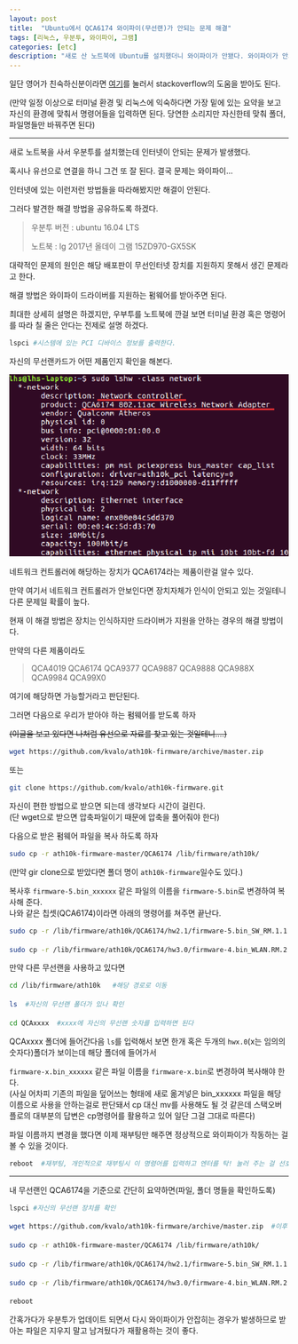```yaml
---
layout: post
title:  "Ubuntu에서 QCA6174 와이파이(무선랜)가 안되는 문제 해결"
tags: [리눅스, 우분투, 와이파이, 그램]
categories: [etc]
description: "새로 산 노트북에 Ubuntu를 설치했더니 와이파이가 안됐다. 와이파이가 안돼는 노트북이라니!! 당시 이틀정도 고생해서 찾은 해결방법을 정리했다."
---
```



일단 영어가 친숙하신분이라면 [여기](https://askubuntu.com/questions/607707/ath10k-installation/691563#691563)를 눌러서 stackoverflow의 도움을 받아도 된다.  

(만약 일정 이상으로 터미널 환경 및 리눅스에 익숙하다면 가장 밑에 있는 요약을 보고 자신의 환경에 맞춰서 명령어들을 입력하면 된다. 당연한 소리지만 자신한테 맞춰 폴더, 파일명들만 바꿔주면 된다)

---

새로 노트북을 사서 우분투를 설치했는데 인터넷이 안되는 문제가 발생했다.

혹시나 유선으로 연결을 하니 그건 또 잘 된다. 결국 문제는 와이파이...  

인터넷에 있는 이런저런 방법들을 따라해봤지만 해결이 안된다.

그러다 발견한 해결 방법을 공유하도록 하겠다.
  >우분투 버전 : ubuntu 16.04 LTS
  >
  >노트북 : lg 2017년 올데이 그램 15ZD970-GX5SK

대략적인 문제의 원인은 해당 배포판이 무선인터넷 장치를 지원하지 못해서 생긴 문제라고 한다.

해결 방법은 와이파이 드라이버를 지원하는 펌웨어를 받아주면 된다.

최대한 상세히 설명은 하겠지만, 우부투를 노트북에 깐걸 보면 터미널 환경 혹은 명령어를 따라 칠 줄은 안다는 전제로 설명 하겠다.

```bash
lspci #시스템에 있는 PCI 디바이스 정보를 출력한다.
```
자신의 무선랜카드가 어떤 제품인지 확인을 해본다.

![무선랜](/images/til/무선랜.png)

네트워크 컨트롤러에 해당하는 장치가 QCA6174라는 제품이란걸 알수 있다.  

만약 여기서 네트워크 컨트롤러가 안보인다면 장치자체가 인식이 안되고 있는 것일테니 다른 문제일 확률이 높다.  

현재 이 해결 방법은 장치는 인식하지만 드라이버가 지원을 안하는 경우의 해결 방법이다.

만약의 다른 제품이라도  

>QCA4019 QCA6174 QCA9377 QCA9887 QCA9888 QCA988X QCA9984 QCA99X0

여기에 해당하면 가능할거라고 판단된다.

그러면 다음으로 우리가 받아야 하는 펌웨어를 받도록 하자

~~(이글을 보고 있다면 나처럼 유선으로 자료를 찾고 있는 것일테니....)~~

```bash
wget https://github.com/kvalo/ath10k-firmware/archive/master.zip
```

또는  

```bash
git clone https://github.com/kvalo/ath10k-firmware.git
```


자신이 편한 방법으로 받으면 되는데 생각보다 시간이 걸린다.  
(단 wget으로 받으면 압축파일이기 때문에 압축을 풀어줘야 한다)

다음으로 받은 펌웨어 파일을 복사 하도록 하자

```bash
sudo cp -r ath10k-firmware-master/QCA6174 /lib/firmware/ath10k/
```  
(만약 gir clone으로 받았다면 폴더 명이 `ath10k-firmware`일수도 있다.)

복사후 `firmware-5.bin_xxxxxx` 같은 파일의 이름을 `firmware-5.bin`로 변경하여 복사해 준다.  
나와 같은 칩셋(QCA6174)이라면 아래의 명령어를 쳐주면 끝난다.

```bash
sudo cp -r /lib/firmware/ath10k/QCA6174/hw2.1/firmware-5.bin_SW_RM.1.1.1-00157-QCARMSWPZ-1 /lib/firmware/ath10k/QCA6174/hw2.1/firmware-5.bin

sudo cp -r /lib/firmware/ath10k/QCA6174/hw3.0/firmware-4.bin_WLAN.RM.2.0-00180-QCARMSWPZ-1 /lib/firmware/ath10k/QCA6174/hw3.0/firmware-4.bin
```  

만약 다른 무선랜을 사용하고 있다면  

```bash
cd /lib/firmware/ath10k   #해당 경로로 이동

ls  #자신의 무선랜 폴더가 있나 확인

cd QCAxxxx  #xxxx에 자신의 무선랜 숫자를 입력하면 된다
```

QCAxxxx 폴더에 들어간다음 `ls`를 입력해서 보면 한개 혹은 두개의 `hwx.0`(x는 임의의 숫자다)폴더가 보이는데 해당 폴더에 들어가서  

`firmware-x.bin_xxxxxx` 같은 파일 이름을 `firmware-x.bin`로 변경하여 복사해야 한다.  
(사실 어차피 기존의 파일을 덮어쓰는 형태에 새로 옮겨넣은 bin_xxxxxx 파일을 해당 이름으로 사용을 안하는걸로 판단돼서 cp 대신 mv를 사용해도 될 것 같은데 스택오버플로의 대부분의 답변은 cp명령어를 활용하고 있어 일단 그걸 그대로 따른다)  

파일 이름까지 변경을 했다면 이제 재부팅만 해주면 정상적으로 와이파이가 작동하는 걸 볼 수 있을 것이다.  

```bash
reboot  #재부팅, 개인적으로 재부팅시 이 명령어를 입력하고 엔터를 탁! 눌러 주는 걸 선호한다.
```

---

내 무선랜인 QCA6174을 기준으로 간단히 요약하면(파일, 폴더 명들을 확인하도록)

```bash
lspci #자신의 무선랜 장치를 확인

wget https://github.com/kvalo/ath10k-firmware/archive/master.zip  #이후 압축 해재

sudo cp -r ath10k-firmware-master/QCA6174 /lib/firmware/ath10k/

sudo cp -r /lib/firmware/ath10k/QCA6174/hw2.1/firmware-5.bin_SW_RM.1.1.1-00157-QCARMSWPZ-1 /lib/firmware/ath10k/QCA6174/hw2.1/firmware-5.bin

sudo cp -r /lib/firmware/ath10k/QCA6174/hw3.0/firmware-4.bin_WLAN.RM.2.0-00180-QCARMSWPZ-1 /lib/firmware/ath10k/QCA6174/hw3.0/firmware-4.bin

reboot
```

간혹가다가 우분투가 업데이트 되면서 다시 와이파이가 안잡히는 경우가 발생하므로 받아논 파일은 지우지 말고 남겨뒀다가 재활용하는 것이 좋다.  
